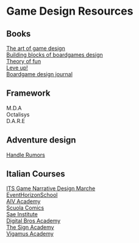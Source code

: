 # Game Design Resources

## Books
[The art of game design](https://www.amazon.it/Art-Game-Design-Lenses-Second/dp/1466598646) <br>
[Building blocks of boardgames design](https://www.amazon.it/Building-Blocks-Tabletop-Game-Design/dp/1138365521) <br>
[Theory of fun](https://www.amazon.it/Theory-Game-Design-Raph-Koster/dp/1932111972) <br>
[Leve up!](https://www.amazon.com/Level-Up-Guide-Great-Design/dp/047068867X) <br>
[Boardgame design journal](https://amzn.eu/d/cYAThwU) <br>

## Framework
M.D.A <br>
Octalisys <br>
D.A.R.E <br>

## Adventure design
[Handle Rumors](https://youtu.be/QIX2Ry_dP_4?si=NGhbXDKSx6TJsLgj)

## Italian Courses
[ITS Game Narrative Design Marche](https://itsturismomarche.it/corsi/game-narrative-designer-its.php?utm_source=facebook&utm_medium=cpc&utm_campaign=ITS+24%2F26+-+TOFU+-+Marche+-+Conversione&utm_content=Generico+-+Game&utm_id=120213477537990260&utm_term=120213477803610260&fbclid=PAZXh0bgNhZW0BMAABpj0iFdMV419H7wmLk0goJyup7yVZ4xoffkdx3HrIkdza6u7AkCRfwTb51w_aem_ZWdZJ5B3Q1Q1dL1vF3ArMw) <br>
[EventHorizonSchool](https://www.eventhorizonschool.com/) <br>
[AIV Academy](https://www.aiv01.it/) <br>
[Scuola Comics](https://scuolacomics.com/) <br>
[Sae Institute](https://www.sae.edu/ita/courses/produzione-game/) <br>
[Digital Bros Academy](https://dbgameacademy.it/) <br>
[The Sign Academy](https://thesign.academy/) <br>
[Vigamus Academy](https://corsi.vigamusacademy.com/home/course/corso-di-game-design-intensivo/1) <br>
